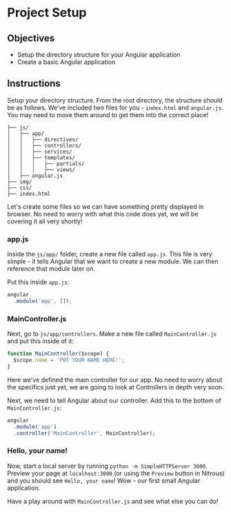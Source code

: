# Project Setup

## Objectives

- Setup the directory structure for your Angular application
- Create a basic Angular application

## Instructions

Setup your directory structure. From the root directory, the structure should be as follows. We've included two files for you - `index.html` and `angular.js`. You may need to move them around to get them into the correct place!

```
├── js/
│   ├── app/
│   │   ├── directives/
│   │   ├── controllers/
│   │   ├── services/
│   │   ├── templates/
│   │   │   ├── partials/
│   │   │   ├── views/
│   ├── angular.js
├── img/
├── css/
├── index.html
```

Let's create some files so we can have something pretty displayed in browser. No need to worry with what this code does yet, we will be covering it all very shortly!

### app.js

Inside the `js/app/` folder, create a new file called `app.js`. This file is very simple - it tells Angular that we want to create a new module. We can then reference that module later on.

Put this inside `app.js`:

```js
angular
  .module('app', []);
```

### MainController.js

Next, go to `js/app/controllers`. Make a new file called `MainController.js` and put this inside of it:

```js
function MainController($scope) {
  $scope.name = 'PUT YOUR NAME HERE!';
}
```

Here we've defined the main controller for our app. No need to worry about the specifics just yet, we are going to look at Controllers in depth very soon.

Next, we need to tell Angular about our controller. Add this to the bottom of `MainController.js`:

```js
angular
  .module('app')
  .controller('MainController', MainController);
```

### Hello, your name!

Now, start a local server by running `python -m SimpleHTTPServer 3000`. Preview your page at `localhost:3000` (or using the `Preview` button in Nitrous) and you should see `Hello, your name`! Wow - our first small Angular application.

Have a play around with `MainController.js` and see what else you can do!
